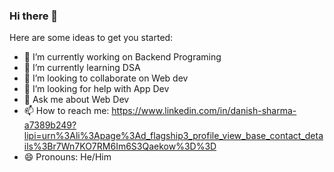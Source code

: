 ### Hi there 👋

<!--
**danish0511/danish0511** is a ✨ _special_ ✨ repository because its `README.md` (this file) appears on your GitHub profile.
-->
Here are some ideas to get you started:

- 🔭 I’m currently working on Backend Programing
- 🌱 I’m currently learning DSA
- 👯 I’m looking to collaborate on Web dev
- 🤔 I’m looking for help with App Dev
- 💬 Ask me about Web Dev
- 📫 How to reach me: https://www.linkedin.com/in/danish-sharma-a7389b249?lipi=urn%3Ali%3Apage%3Ad_flagship3_profile_view_base_contact_details%3Br7Wn7KO7RM6Im6S3Qaekow%3D%3D
- 😄 Pronouns: He/Him

